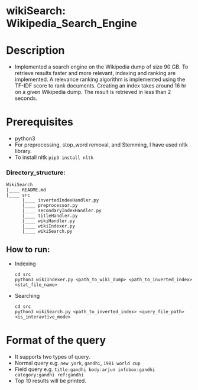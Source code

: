 # wikiSearch: Wikipedia_Search_Engine

# Description

* Implemented a search engine on the Wikipedia dump of size 90 GB. To retrieve results faster and more relevant, indexing and ranking are implemented. A relevance ranking algorithm is implemented using the TF-IDF score to rank documents. Creating an index takes around 16 hr on a given Wikipedia dump. The result is retrieved in less than 2 seconds.

# Prerequisites

* python3
* For preprocessing, stop_word removal, and Stemming, I have used nltk library.
* To install nltk `pip3 install nltk`


### Directory_structure:
```
WikiSearch
|____ README.md
|____ src
      |____ invertedIndexHandler.py
      |____ preprocessor.py
      |____ secondaryIndexHandler.py
      |____ titleHandler.py
      |____ wikiHandler.py
      |____ wikiIndexer.py
      |____ wikiSearch.py
```

## How to run:

- Indexing
    ```
    cd src
    python3 wikiIndexer.py <path_to_wiki_dump> <path_to_inverted_index> <stat_file_name>
    ```

- Searching
    ```
    cd src
    python3 wikiSearch.py <path_to_inverted_index> <query_file_path> <is_interavtive_mode>
    ```

# Format of the query

* It supports two types of query.
* Normal query e.g. `new york`, `gandhi`, `1981 world cup`
* Field query e.g. `title:gandhi body:arjun infobox:gandhi category:gandhi ref:gandhi`
* Top 10 results will be printed.

